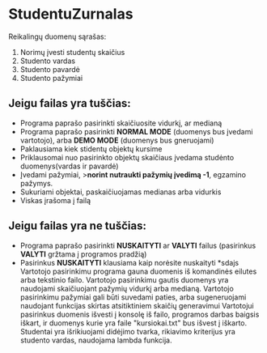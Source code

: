 # StudentuZurnalas

Reikalingų duomenų sąrašas:

1. Norimų įvesti studentų skaičius
2. Studento vardas
3. Studento pavardė
4. Studento pažymiai

## Jeigu failas yra tuščias:
* Programa paprašo pasirinkti skaičiuosite vidurkį, ar medianą
* Programa paprašo pasirinkti **NORMAL MODE** (duomenys bus įvedami vartotojo), arba **DEMO MODE** (duomenys bus gneruojami) 
* Paklausiama kiek stidentų objektų kursime
* Priklausomai nuo pasirinkto objektų skaičiaus įvedama studėnto duomenys(vardas ir pavardė)
* Įvedami pažymiai, >**norint nutraukti pažymių įvedimą -1**, egzamino pažymys. 
* Sukuriami objektai, paskaičiuojamas medianas arba vidurkis
* Viskas įrašoma į failą

## Jeigu failas yra ne tuščias:
* Programa paprašo pasirinkti **NUSKAITYTI** ar **VALYTI** failus (pasirinkus **VALYTI** gržtama į programos pradžią)
* Pasirinkus **NUSKAITYTI** klausiama kaip norėsite nuskaityti
    *sdajs 
Vartotojo pasirinkimu programa gauna duomenis iš komandinės eilutes arba tekstinio failo.
Vartotojo pasirinkimu gautis duomenys yra naudojami skaičiuojant pažymių vidurkį arba medianą.
Vartotojo pasirinkimu pažymiai gali būti suvedami paties, arba sugeneruojami naudojant funkcijas skirtas atsitiktiniem skaičių generavimui
Vartotojui pasirinkus duomenis išvesti į konsolę iš failo, programos darbas baigsis iškart, ir duomenys kurie yra faile "kursiokai.txt" bus išvest į iškarto.
Studentai yra išrikiuojami didėjimo tvarka, rikiavimo kriterijus yra studento vardas, naudojama lambda funkcija.
